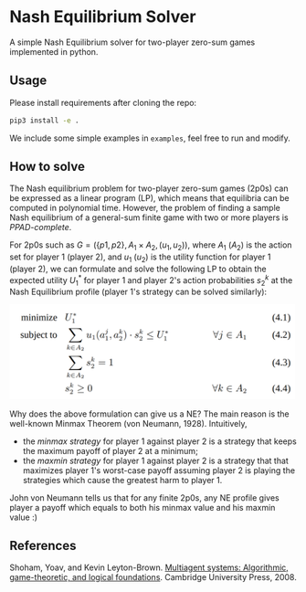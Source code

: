 # Nash Equilibrium Solver
A simple Nash Equilibrium solver for two-player zero-sum games implemented in python.

## Usage
Please install requirements after cloning the repo:
```bash
pip3 install -e .
```

We include some simple examples in `examples`, feel free to run and modify.

## How to solve
The Nash equilibrium problem for two-player zero-sum games (2p0s) can be expressed as a linear program (LP), which means that equilibria can be computed in polynomial time.
However, the problem of finding a sample Nash equilibrium of a general-sum finite game with two or more players is *PPAD-complete*.

For 2p0s such as $G=(\{p1, p2\}, A_1\times A_2, (u_1, u_2))$, where $A_1$ ($A_2$) is the action set for player 1 (player 2), and $u_1$ ($u_2$) is the utility function for player 1 (player 2), we can formulate and solve the following LP to obtain the expected utility $U_1^*$ for player 1 and player 2's action probabilities $s_2^k$ at the Nash Equilibrium profile (player 1's strategy can be solved similarly):

<img src="docs/LP_formulation.png" alt="drawing" width="500"/>

Why does the above formulation can give us a NE? The main reason is the well-known Minmax Theorem (von Neumann, 1928). Intuitively, 
 - the *minmax strategy* for player 1 against player 2 is a strategy that keeps the maximum payoff of player 2 at a minimum; 
 - the *maxmin strategy* for player 1 against player 2 is a strategy that that maximizes player 1's worst-case payoff assuming player 2 is playing the strategies which cause the greatest harm to player 1.

John von Neumann tells us that for any finite 2p0s, any NE profile gives player a payoff which equals to both his minmax value and his maxmin value :)

## References
Shoham, Yoav, and Kevin Leyton-Brown. [Multiagent systems: Algorithmic, game-theoretic, and logical foundations](https://eecs.harvard.edu/cs286r/courses/fall08/files/SLB.pdf). Cambridge University Press, 2008.
